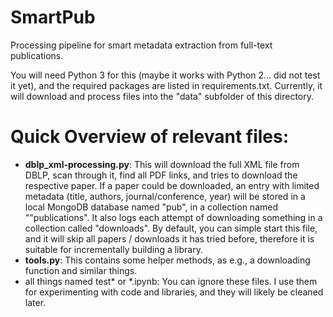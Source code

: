 # SmartPub
Processing pipeline for smart metadata extraction from full-text publications.

You will need Python 3 for this (maybe it works with Python 2... did not test it yet), and the required packages are listed in requirements.txt.
Currently, it will download and process files into the "data" subfolder of this directory.

# Quick Overview of relevant files:

- **dblp_xml-processing.py**: This will download the full XML file from DBLP, scan through it, find all PDF links, and tries to download the respective paper. 
If a paper could be downloaded, an entry with limited metadata (title, authors, journal/conference, year) will be stored in a local MongoDB database named "pub", in a collection named ""publications".
It also logs each attempt of downloading something in a collection called "downloads". By default, you can simple start this file, and it will skip all papers / downloads it has tried before, therefore it is suitable
for incrementally building a library. 
- **tools.py**: This contains some helper methods, as e.g., a downloading function and similar things.
- all things named test* or *.ipynb: You can ignore these files. I use them for experimenting with code and libraries, and they will likely be cleaned later.


